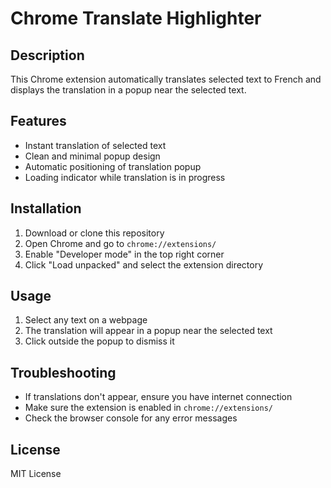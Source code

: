 # Chrome Translate Highlighter

## Description
This Chrome extension automatically translates selected text to French and displays the translation in a popup near the selected text.

## Features
- Instant translation of selected text
- Clean and minimal popup design
- Automatic positioning of translation popup
- Loading indicator while translation is in progress

## Installation
1. Download or clone this repository
2. Open Chrome and go to `chrome://extensions/`
3. Enable "Developer mode" in the top right corner
4. Click "Load unpacked" and select the extension directory

## Usage
1. Select any text on a webpage
2. The translation will appear in a popup near the selected text
3. Click outside the popup to dismiss it

## Troubleshooting
- If translations don't appear, ensure you have internet connection
- Make sure the extension is enabled in `chrome://extensions/`
- Check the browser console for any error messages

## License
MIT License